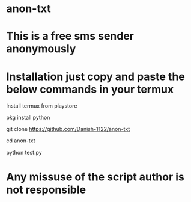 # anon-txt


# This is a free sms sender anonymously 

# Installation just copy and paste the below commands in your termux 

Install termux from playstore

pkg install python 

git clone https://github.com/Danish-1122/anon-txt

cd anon-txt

python test.py

# Any missuse of the script author is not responsible 
